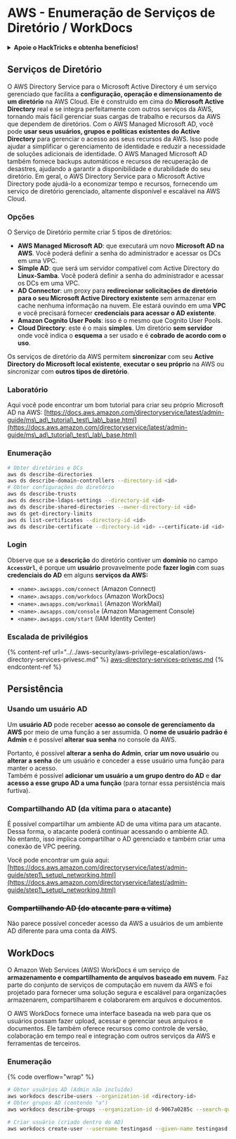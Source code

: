 # AWS - Enumeração de Serviços de Diretório / WorkDocs

<details>

<summary><strong>Apoie o HackTricks e obtenha benefícios!</strong></summary>

* Se você deseja ver sua **empresa anunciada no HackTricks** ou se deseja acessar a **última versão do PEASS ou baixar o HackTricks em PDF**, verifique os [**PLANOS DE ASSINATURA**](https://github.com/sponsors/carlospolop)!
* Obtenha o [**swag oficial do PEASS & HackTricks**](https://peass.creator-spring.com)
* Descubra [**The PEASS Family**](https://opensea.io/collection/the-peass-family), nossa coleção exclusiva de [**NFTs**](https://opensea.io/collection/the-peass-family)
* **Junte-se ao** 💬 [**grupo do Discord**](https://discord.gg/hRep4RUj7f) ou ao [**grupo do telegrama**](https://t.me/peass) ou **siga-me** no **Twitter** 🐦 [**@carlospolopm**](https://twitter.com/carlospolopm).

</details>

## Serviços de Diretório

O AWS Directory Service para o Microsoft Active Directory é um serviço gerenciado que facilita a **configuração, operação e dimensionamento de um diretório** na AWS Cloud. Ele é construído em cima do **Microsoft Active Directory** real e se integra perfeitamente com outros serviços da AWS, tornando mais fácil gerenciar suas cargas de trabalho e recursos da AWS que dependem de diretórios. Com o AWS Managed Microsoft AD, você pode **usar seus usuários, grupos e políticas existentes do Active Directory** para gerenciar o acesso aos seus recursos da AWS. Isso pode ajudar a simplificar o gerenciamento de identidade e reduzir a necessidade de soluções adicionais de identidade. O AWS Managed Microsoft AD também fornece backups automáticos e recursos de recuperação de desastres, ajudando a garantir a disponibilidade e durabilidade do seu diretório. Em geral, o AWS Directory Service para o Microsoft Active Directory pode ajudá-lo a economizar tempo e recursos, fornecendo um serviço de diretório gerenciado, altamente disponível e escalável na AWS Cloud.

### Opções

O Serviço de Diretório permite criar 5 tipos de diretórios:

* **AWS Managed Microsoft AD**: que executará um novo **Microsoft AD na AWS**. Você poderá definir a senha do administrador e acessar os DCs em uma VPC.
* **Simple AD**: que será um servidor compatível com Active Directory do **Linux-Samba**. Você poderá definir a senha do administrador e acessar os DCs em uma VPC.
* **AD Connector**: um proxy para **redirecionar solicitações de diretório para o seu Microsoft Active Directory existente** sem armazenar em cache nenhuma informação na nuvem. Ele estará ouvindo em uma **VPC** e você precisará fornecer **credenciais para acessar o AD existente**.
* **Amazon Cognito User Pools**: isso é o mesmo que Cognito User Pools.
* **Cloud Directory**: este é o mais **simples**. Um diretório **sem servidor** onde você indica o **esquema** a ser usado e é **cobrado de acordo com o uso**.

Os serviços de diretório da AWS permitem **sincronizar** com seu **Active Directory do Microsoft local existente**, **executar o seu próprio** na AWS ou sincronizar com **outros tipos de diretório**.

### Laboratório

Aqui você pode encontrar um bom tutorial para criar seu próprio Microsoft AD na AWS: [https://docs.aws.amazon.com/directoryservice/latest/admin-guide/ms\_ad\_tutorial\_test\_lab\_base.html](https://docs.aws.amazon.com/directoryservice/latest/admin-guide/ms\_ad\_tutorial\_test\_lab\_base.html)

### Enumeração

```bash
# Obter diretórios e DCs
aws ds describe-directories
aws ds describe-domain-controllers --directory-id <id>
# Obter configurações do diretório
aws ds describe-trusts
aws ds describe-ldaps-settings --directory-id <id>
aws ds describe-shared-directories --owner-directory-id <id>
aws ds get-directory-limits
aws ds list-certificates --directory-id <id>
aws ds describe-certificate --directory-id <id> --certificate-id <id>
```

### Login

Observe que se a **descrição** do diretório contiver um **domínio** no campo **`AccessUrl`**, é porque um **usuário** provavelmente pode **fazer login** com suas **credenciais do AD** em alguns **serviços da AWS:**

* `<name>.awsapps.com/connect` (Amazon Connect)
* `<name>.awsapps.com/workdocs` (Amazon WorkDocs)
* `<name>.awsapps.com/workmail` (Amazon WorkMail)
* `<name>.awsapps.com/console` (Amazon Management Console)
* `<name>.awsapps.com/start` (IAM Identity Center)

### Escalada de privilégios

{% content-ref url="../../aws-security/aws-privilege-escalation/aws-directory-services-privesc.md" %}
[aws-directory-services-privesc.md](../../aws-security/aws-privilege-escalation/aws-directory-services-privesc.md)
{% endcontent-ref %}

## Persistência

### Usando um usuário AD

Um **usuário AD** pode receber **acesso ao console de gerenciamento da AWS** por meio de uma função a ser assumida. O **nome de usuário padrão é Admin** e é possível **alterar sua senha** no console da AWS.

Portanto, é possível **alterar a senha do Admin**, **criar um novo usuário** ou **alterar a senha** de um usuário e conceder a esse usuário uma função para manter o acesso.\
Também é possível **adicionar um usuário a um grupo dentro do AD** e **dar acesso a esse grupo AD a uma função** (para tornar essa persistência mais furtiva).

### Compartilhando AD (da vítima para o atacante)

É possível compartilhar um ambiente AD de uma vítima para um atacante. Dessa forma, o atacante poderá continuar acessando o ambiente AD.\
No entanto, isso implica compartilhar o AD gerenciado e também criar uma conexão de VPC peering.

Você pode encontrar um guia aqui: [https://docs.aws.amazon.com/directoryservice/latest/admin-guide/step1\_setup\_networking.html](https://docs.aws.amazon.com/directoryservice/latest/admin-guide/step1\_setup\_networking.html)

### ~~Compartilhando AD (do atacante para a vítima)~~

Não parece possível conceder acesso da AWS a usuários de um ambiente AD diferente para uma conta da AWS.

## WorkDocs

O Amazon Web Services (AWS) WorkDocs é um serviço de **armazenamento e compartilhamento de arquivos baseado em nuvem**. Faz parte do conjunto de serviços de computação em nuvem da AWS e foi projetado para fornecer uma solução segura e escalável para organizações armazenarem, compartilharem e colaborarem em arquivos e documentos.

O AWS WorkDocs fornece uma interface baseada na web para que os usuários possam fazer upload, acessar e gerenciar seus arquivos e documentos. Ele também oferece recursos como controle de versão, colaboração em tempo real e integração com outros serviços da AWS e ferramentas de terceiros.

### Enumeração

{% code overflow="wrap" %}
```bash
# Obter usuários AD (Admin não incluído)
aws workdocs describe-users --organization-id <directory-id>
# Obter grupos AD (contendo "a")
aws workdocs describe-groups --organization-id d-9067a0285c --search-query a

# Criar usuário (criado dentro do AD)
aws workdocs create-user --username testingasd --given-name testingasd --surname testingasd --password <password> --